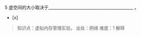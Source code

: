 5
虚空间的大小取决于__________________________________________ 。
- [x]  

> 知识点：虚拟内存管理实验。
> 出处：网络
> 难度：1
> 解释
